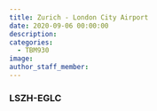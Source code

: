 ```yaml
---
title: Zurich - London City Airport
date: 2020-09-06 00:00:00
description:
categories:
  - TBM930
image:
author_staff_member:
---
```


### LSZH-EGLC